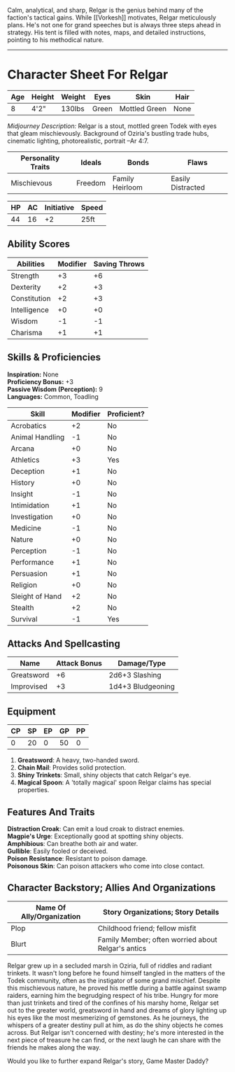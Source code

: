Calm, analytical, and sharp, Relgar is the genius behind many of the faction's tactical gains. While [[Vorkesh]] motivates, Relgar meticulously plans. He's not one for grand speeches but is always three steps ahead in strategy. His tent is filled with notes, maps, and detailed instructions, pointing to his methodical nature.

---

# Character Sheet For Relgar

| Age  | Height | Weight | Eyes  | Skin | Hair  |
|------|--------|--------|-------|------|-------|
| 8    | 4'2"   | 130lbs | Green | Mottled Green | None |

*Midjourney Description:* Relgar is a stout, mottled green Todek with eyes that gleam mischievously. Background of Oziria's bustling trade hubs, cinematic lighting, photorealistic, portrait –Ar 4:7.

| Personality Traits  | Ideals      | Bonds           | Flaws          |
|---------------------|-------------|-----------------|----------------|
| Mischievous         | Freedom     | Family Heirloom | Easily Distracted |

| HP    | AC   | Initiative | Speed  |
|-------|------|------------|--------|
| 44    | 16   | +2         | 25ft   |

## Ability Scores

| Abilities   | Modifier | Saving Throws |
|-------------|----------|---------------|
| Strength    | +3       | +6            |
| Dexterity   | +2       | +3            |
| Constitution| +2       | +3            |
| Intelligence| +0       | +0            |
| Wisdom      | -1       | -1            |
| Charisma    | +1       | +1            |

## Skills & Proficiencies

**Inspiration:** None  
**Proficiency Bonus:** +3  
**Passive Wisdom (Perception):** 9  
**Languages:** Common, Toadling

| Skill             | Modifier | Proficient? |
|-------------------|----------|-------------|
| Acrobatics        | +2       | No          |
| Animal Handling   | -1       | No          |
| Arcana            | +0       | No          |
| Athletics         | +3       | Yes         |
| Deception         | +1       | No          |
| History           | +0       | No          |
| Insight           | -1       | No          |
| Intimidation      | +1       | No          |
| Investigation     | +0       | No          |
| Medicine          | -1       | No          |
| Nature            | +0       | No          |
| Perception        | -1       | No          |
| Performance       | +1       | No          |
| Persuasion        | +1       | No          |
| Religion          | +0       | No          |
| Sleight of Hand   | +2       | No          |
| Stealth           | +2       | No          |
| Survival          | -1       | Yes         |

## Attacks And Spellcasting

| Name          | Attack Bonus | Damage/Type        |
|---------------|-------------|--------------------|
| Greatsword    | +6          | 2d6+3 Slashing     |
| Improvised    | +3          | 1d4+3 Bludgeoning  |

## Equipment

| CP | SP | EP | GP | PP |
|----|----|----|----|----|
| 0  | 20 | 0  | 50 | 0  |

1. **Greatsword**: A heavy, two-handed sword.
2. **Chain Mail**: Provides solid protection.
3. **Shiny Trinkets**: Small, shiny objects that catch Relgar's eye.
4. **Magical Spoon**: A 'totally magical' spoon Relgar claims has special properties.

## Features And Traits

**Distraction Croak**: Can emit a loud croak to distract enemies.  
**Magpie's Urge**: Exceptionally good at spotting shiny objects.  
**Amphibious**: Can breathe both air and water.  
**Gullible**: Easily fooled or deceived.  
**Poison Resistance**: Resistant to poison damage.  
**Poisonous Skin**: Can poison attackers who come into close contact.  

## Character Backstory; Allies And Organizations

| Name Of Ally/Organization | Story Organizations; Story Details   |
|--------------------------|-------------------------------------|
| Plop                     | Childhood friend; fellow misfit     |
| Blurt                    | Family Member; often worried about Relgar's antics |

Relgar grew up in a secluded marsh in Oziria, full of riddles and radiant trinkets. It wasn't long before he found himself tangled in the matters of the Todek community, often as the instigator of some grand mischief. Despite this mischievous nature, he proved his mettle during a battle against swamp raiders, earning him the begrudging respect of his tribe. Hungry for more than just trinkets and tired of the confines of his marshy home, Relgar set out to the greater world, greatsword in hand and dreams of glory lighting up his eyes like the most mesmerizing of gemstones. As he journeys, the whispers of a greater destiny pull at him, as do the shiny objects he comes across. But Relgar isn't concerned with destiny; he's more interested in the next piece of treasure he can find, or the next laugh he can share with the friends he makes along the way.

Would you like to further expand Relgar's story, Game Master Daddy?